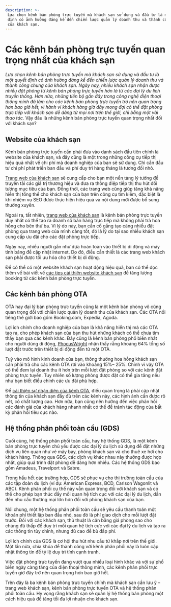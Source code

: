 ```yaml
---
description: >-
 Lựa chọn kênh bán phòng trực tuyến mà khách sạn sử dụng và đầu tư là một quyết
 định có ảnh hưởng đáng kể đến chiến lược quản lý doanh thu và thành công chung
 của khách sạn.
---
```


# Các kênh bán phòng trực tuyến quan trọng nhất của khách sạn

_Lựa chọn kênh bán phòng trực tuyến mà khách sạn sử dụng và đầu tư là một quyết định có ảnh hưởng đáng kể đến chiến lược quản lý doanh thu và thành công chung của khách sạn. Ngày nay, nhiều khách sạn nhận được nhiều đặt phòng từ kênh bán phòng trực tuyến hơn là từ các đại lý du lịch truyền thống. Hơn nữa, những tiến bộ gần đây trong công nghệ điện thoại thông minh đã làm cho các kênh bán phòng trực tuyến trở nên quan trọng hơn bao giờ hết, vì hành vi khách hàng giờ đây mong đợi có thể đặt phòng trực tiếp với khách sạn dễ dàng từ mọi nơi trên thế giới, chỉ bằng một vài thao tác._ Vậy đâu là những kênh bán phòng trực tuyến quan trọng nhất đối với khách sạn?

## Website của khách sạn

Kênh bán phòng trực tuyến cần phải đưa vào danh sách đầu tiên chính là website của khách sạn, và đây cũng là một trong những công cụ tiếp thị hiệu quả nhất về chi phí mà doanh nghiệp của bạn sẽ sử dụng. Chỉ cần đầu tư chi phí phát triển ban đầu và phí duy trì hàng tháng là tương đối nhỏ.

[Trang web của khách sạn](https://www.bluejaypms.com/article/website-khach-san-146) sẽ cung cấp cho bạn một nền tảng lý tưởng để truyền tải các giá trị thương hiệu và đưa ra thông điệp tiếp thị thu hút đối tượng mục tiêu của bạn. Đồng thời, các trang web cũng giúp tăng khả năng hiển thị tổng thể cho khách sạn của bạn trên công cụ tìm kiếm, đặc biệt là khi nhiệm vụ SEO được thực hiện hiệu quả và nội dung mới được bổ sung thường xuyên.

Ngoài ra, tất nhiên, [trang web của khách sạn](https://www.bluejaypms.com/article/duy-tri-website-khach-san-141) là kênh bán phòng trực tuyến duy nhất có thể tạo ra doanh số bán hàng trực tiếp mà không phải trả hoa hồng cho bên thứ ba. Vì lý do này, bạn cần cố gắng tạo càng nhiều đặt phòng qua trang web của mình càng tốt, đó là lý do tại sao nhiều khách sạn cung cấp ưu đãi cho các đặt phòng trực tiếp.

Ngày nay, nhiều người gần như dựa hoàn toàn vào thiết bị di động và máy tính bảng để cập nhật internet. Do đó, điều cần thiết là các trang web khách sạn phải được tối ưu hóa cho thiết bị di động.

Để có thể có một website khách sạn hoạt động hiệu quả, bạn có thể đọc thêm về bài viết về [các tips cải thiện website khách sạn](https://bluejaypms.com/article/cai-thien-website-khach-san-de-tang-luong-booking-truc-tuyen-84) để tăng lượng booking từ các kênh bán phòng trực tuyến.

## Các kênh bán phòng OTA

OTA hay đại lý bán phòng trực tuyến cũng là một kênh bán phòng vô cùng quan trọng đối với chiến lược quản lý doanh thu của khách sạn. Các OTA nổi tiếng thế giới bao gồm Booking.com, Expedia, Agoda.

Lợi ích chính cho doanh nghiệp của bạn là khả năng hiển thị mà các OTA tạo ra, cho phép khách sạn của bạn thu hút những khách có thể chưa tìm thấy bạn qua các kênh khác. Đây cũng là kênh bán phòng phổ biến nhất cho người dùng di động, [PhocusWright](https://www.phocuswright.com/) nhận thấy rằng khoảng 64% tổng số lượt đặt trước trên thiết bị di động đến từ một OTA.

Tuỳ vào mô hình kinh doanh của bạn, thông thường hoa hồng khách sạn cần phải trả cho các kênh OTA rơi vào khoảng 15%– 25%. Chính vì vậy OTA có thể đem lại doanh thu ít hơn trên mỗi lượt đặt phòng so với các kênh đặt phòng trực tuyến. Tuy nhiên số lượng phòng được đặt có thể gia tăng nếu như bạn biết điều chỉnh các ưu đãi phù hợp.

Để [cải thiện sự nhận diện của kênh OTA](https://bluejaypms.com/article/cach-cai-thien-su-nhan-dien-cua-khach-san-tren-cac-kenh-ota-96), điều quan trọng là phải cập nhật thông tin của khách sạn đầy đủ trên các kênh này, các hình ảnh cần được rõ nét, có chất lượng cao. Hơn nữa, bạn cũng nên hướng đến việc phản hồi các đánh giá của khách hàng nhanh nhất có thể để tránh tác động của bất kỳ phản hồi tiêu cực nào.

## Hệ thống phân phối toàn cầu (GDS)

Cuối cùng, hệ thống phân phối toàn cầu, hay hệ thống GDS, là một kênh bán phòng trực tuyến chủ yếu được các đại lý du lịch sử dụng để đặt những dịch vụ liên quan như vé máy bay, phòng khách sạn và cho thuê xe hơi cho khách hàng. Thông qua GDS, các dịch vụ khác nhau này thường được hợp nhất, giúp quá trình đặt phòng dễ dàng hơn nhiều. Các hệ thống GDS bao gồm Amadeus, Travelport và Sabre.

Trong hầu hết các trường hợp, GDS sẽ phục vụ cho thị trường toàn cầu của các tập đoàn du lịch (ví dụ: American Express, BCD, Carlson Wagonlit và ABC). Kênh phân phối cụ thể này vẫn quan trọng đối với khách sạn và có thể cho phép bạn thúc đẩy mối quan hệ tích cực với các đại lý du lịch, dẫn đến nhu cầu thương mại lớn hơn đối với phòng khách sạn của bạn.

Nói chung, một hệ thống phân phối toàn cầu sẽ yêu cầu thanh toán một khoản phí thiết lập ban đầu nhỏ, sau đó là phí giao dịch cho mỗi lượt đặt trước. Đối với các khách sạn, thủ thuật là cân bằng giá phòng sao cho chúng đủ thấp để duy trì mối quan hệ tích cực với các đại lý du lịch và tạo ra các thông tin tùy chỉnh, nhưng đủ cao để bù đắp phí.

Lợi ích chính của GDS là cơ hội thu hút nhu cầu từ khắp nơi trên thế giới. Một lần nữa, chìa khóa để thành công với kênh phân phối này là luôn cập nhật thông tin để tỷ lệ duy trì tính cạnh tranh.

Việc đặt phòng trực tuyến đang vượt qua nhiều loại hình khác và với sự phổ biến ngày càng tăng của điện thoại thông minh, các kênh phân phối trực tuyến giờ đây trở nên quan trọng hơn bao giờ hết.

Trên đây là ba kênh bán phòng trực tuyến chính mà khách sạn cần lưu ý – trang web khách sạn, kênh bán phòng trực tuyến OTA và hệ thống phân phối toàn cầu. Hy vọng rằng khách sạn sẽ quản lý hệ thống bán phòng một cách hiệu quả để tăng tối đa lợi nhuận cho khách sạn.
